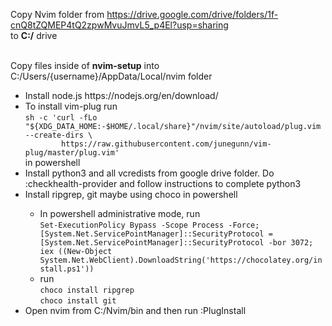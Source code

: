 Copy Nvim folder from https://drive.google.com/drive/folders/1f-cnQ8tZQMEP4tQ2zpwMvuJmvL5_p4El?usp=sharing<br>
to <b>C:/</b> drive
<br><br>

Copy files inside of <b>nvim-setup</b> into C:/Users/{username}/AppData/Local/nvim folder

<ul>
	<li>Install node.js https://nodejs.org/en/download/ </li>
	<li>
		To install vim-plug run <br><code>sh -c 'curl -fLo "${XDG_DATA_HOME:-$HOME/.local/share}"/nvim/site/autoload/plug.vim --create-dirs \
		https://raw.githubusercontent.com/junegunn/vim-plug/master/plug.vim'</code><br>in powershell
	</li>
	<li>Install python3 and all vcredists from google drive folder. Do :checkhealth-provider and follow instructions to complete python3</li>
	<li>Install ripgrep, git maybe using choco in powershell</li>
			<ul>
				<li>In powershell administrative mode, run <br><code>Set-ExecutionPolicy Bypass -Scope Process -Force; [System.Net.ServicePointManager]::SecurityProtocol = [System.Net.ServicePointManager]::SecurityProtocol -bor 3072; iex ((New-Object System.Net.WebClient).DownloadString('https://chocolatey.org/install.ps1'))</code></li>
				<li>run <br><code>choco install ripgrep</code>
					<br><code>choco install git</code>
		</ul>
	<li>Open nvim from C:/Nvim/bin and then run :PlugInstall</li>
</ul>

